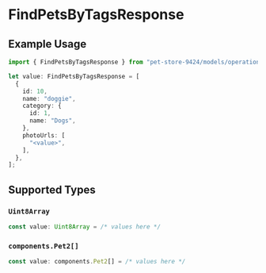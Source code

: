 # FindPetsByTagsResponse

## Example Usage

```typescript
import { FindPetsByTagsResponse } from "pet-store-9424/models/operations";

let value: FindPetsByTagsResponse = [
  {
    id: 10,
    name: "doggie",
    category: {
      id: 1,
      name: "Dogs",
    },
    photoUrls: [
      "<value>",
    ],
  },
];
```

## Supported Types

### `Uint8Array`

```typescript
const value: Uint8Array = /* values here */
```

### `components.Pet2[]`

```typescript
const value: components.Pet2[] = /* values here */
```


